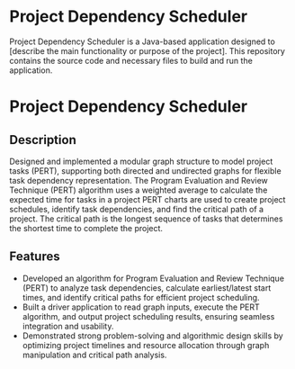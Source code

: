 # Project Dependency Scheduler
Project Dependency Scheduler is a Java-based application designed to [describe the main functionality or purpose of the project]. This repository contains the source code and necessary files to build and run the application.

# Project Dependency Scheduler
## Description
Designed and implemented a modular graph structure to model project tasks (PERT), supporting both directed and undirected graphs for flexible task dependency representation. The Program Evaluation and Review Technique (PERT) algorithm uses a weighted average to calculate the expected time for tasks in a project
PERT charts are used to create project schedules, identify task dependencies, and find the critical path of a project. The critical path is the longest sequence of tasks that determines the shortest time to complete the project. 

## Features
- Developed an algorithm for Program Evaluation and Review Technique (PERT) to analyze task dependencies, calculate earliest/latest start times, and identify critical paths for efficient project scheduling.
- Built a driver application to read graph inputs, execute the PERT algorithm, and output project scheduling results, ensuring seamless integration and usability.
- Demonstrated strong problem-solving and algorithmic design skills by optimizing project timelines and resource allocation through graph manipulation and critical path analysis.
